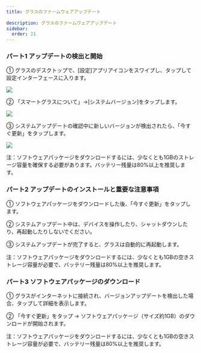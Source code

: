 ```yaml
---  
title: グラスのファームウェアアップデート  
  
description: グラスのファームウェアアップデート  
sidebar:  
  order: 21  
---  
```

  
  
### パート1 アップデートの検出と開始  
  
  
① グラスのデスクトップで、[設定]アプリアイコンをスワイプし、タップして設定インターフェースに入ります。  
  
![](public/images/air3/jp/update-1.png)  
  
  
② 「スマートグラスについて」→[システムバージョン]をタップします。  
  
![](public/images/air3/jp/update-2.png)  
  
  
③ システムアップデートの確認中に新しいバージョンが検出されたら、「今すぐ更新」をタップします。  
  
![](public/images/air3/jp/update-3.png)  
  
  
注：ソフトウェアパッケージをダウンロードするには、少なくとも1GBのストレージ容量を確保する必要があります。バッテリー残量は80%以上を推奨します。  
  
  
  
### パート2 アップデートのインストールと重要な注意事項  
  
① ソフトウェアパッケージをダウンロードした後、「今すぐ更新」をタップします。  

② システムアップデート中は、デバイスを操作したり、シャットダウンしたり、再起動したりしないでください。  

③ システムアップデートが完了すると、グラスは自動的に再起動します。  
  
  
注：ソフトウェアパッケージをダウンロードするには、少なくとも1GBの空きストレージ容量が必要で、バッテリー残量は80%以上を推奨します。  
  
  
  
### パート3 ソフトウェアパッケージのダウンロード  
  
① グラスがインターネットに接続され、バージョンアップデートを検出した場合、タップして詳細を表示します。  

② 「今すぐ更新」をタップ → ソフトウェアパッケージ（サイズ約1GB）のダウンロードが開始されます。  
  
  
注：ソフトウェアパッケージをダウンロードするには、少なくとも1GBの空きストレージ容量が必要で、バッテリー残量は80%以上を推奨します。